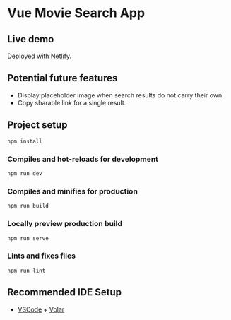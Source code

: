 # Vue Movie Search App

## Live demo
Deployed with [Netlify](https://v-movie-search-app.netlify.app/).

## Potential future features
- Display placeholder image when search results do not carry their own.
- Copy sharable link for a single result.

## Project setup
```
npm install
```

### Compiles and hot-reloads for development
```
npm run dev
```

### Compiles and minifies for production
```
npm run build
```

### Locally preview production build
```
npm run serve
```

### Lints and fixes files
```
npm run lint
```

## Recommended IDE Setup
- [VSCode](https://code.visualstudio.com/) + [Volar](https://marketplace.visualstudio.com/items?itemName=johnsoncodehk.volar)
